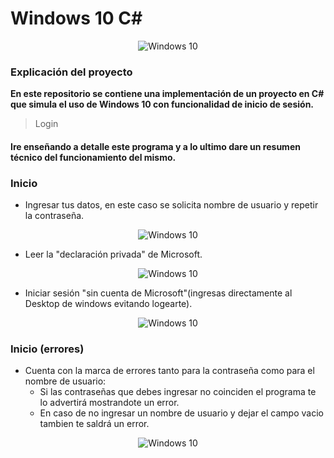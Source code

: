 # Windows 10 C#
<p align="center">
  <img src="https://i.postimg.cc/zGX53x3D/imagen-2023-06-19-150702854.png" alt="Windows 10"/>
</p>

### Explicación del proyecto
**En este repositorio se contiene una implementación de un proyecto en C# que simula el uso de Windows 10 con funcionalidad de inicio de sesión.**
> Login
#### Ire enseñando a detalle este programa y a lo ultimo dare un resumen técnico del funcionamiento del mismo.
### Inicio
+ Ingresar tus datos, en este caso se solicita nombre de usuario y repetir la contraseña.
<p align="center">
  <img src="https://i.postimg.cc/FsZyvH2d/ingreso.png" alt="Windows 10"/>
</p>

+ Leer la "declaración privada" de Microsoft.
<p align="center">
  <img src="https://i.postimg.cc/jjL8F734/imagen-2023-06-19-145958813.png" alt="Windows 10"/>
</p>

+ Iniciar sesión "sin cuenta de Microsoft"(ingresas directamente al Desktop de windows evitando logearte).
<p align="center">
  <img src="https://i.postimg.cc/FsZyvH2d/ingreso.png" alt="Windows 10"/>
</p>

### Inicio (errores)
+ Cuenta con la marca de errores tanto para la contraseña como para el nombre de usuario:
  + Si las contraseñas que debes ingresar no coinciden el programa te lo advertirá mostrandote un error.
  + En caso de no ingresar un nombre de usuario y dejar el campo vacio tambien te saldrá un error.
<p align="center">
  <img src="https://i.postimg.cc/5t05tWw4/imagen-2023-06-19-145231886.png" alt="Windows 10"/>
</p>

                

